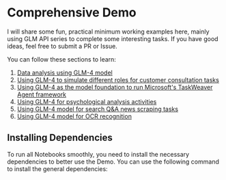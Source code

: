 # Comprehensive Demo

I will share some fun, practical minimum working examples here, mainly using GLM API series to complete some interesting
tasks. If you have good ideas, feel free to submit a PR or Issue.

You can follow these sections to learn:

1. [Data analysis using GLM-4 model](glm_csv_data_analysis.ipynb)
2. [Using GLM-4 to simulate different roles for customer consultation tasks](agent/glm_multi_role_division.ipynb)
3. [Using GLM-4 as the model foundation to run Microsoft's TaskWeaver Agent framework](agent/glm_taskweaver.ipynb)
4. [Using GLM-4 for psychological analysis activities](interpretationo_dreams%2FREADME.md)
5. [Using GLM-4 model for search Q&A news scraping tasks](glm_qa_search_api.ipynb)
6. [Using GLM-4 model for OCR recognition](ppocr_glm.ipynb)

## Installing Dependencies

To run all Notebooks smoothly, you need to install the necessary dependencies to better use the Demo. You can use the
following command to install the general dependencies:

```bash
